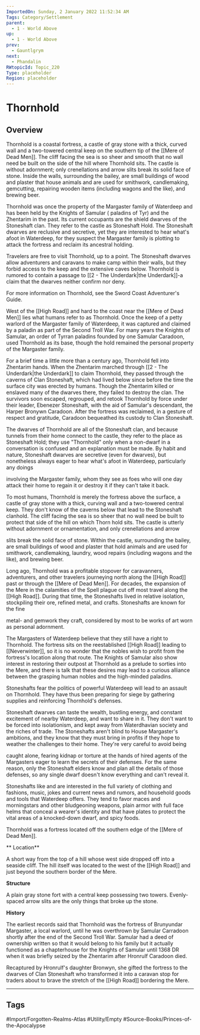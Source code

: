 ```yaml
---
ImportedOn: Sunday, 2 January 2022 11:52:34 AM
Tags: Category/Settlement
parent:
  - 1 - World Above
up:
  - 1 - World Above
prev:
  - Gauntlgrym
next:
  - Phandalin
RWtopicId: Topic_220
Type: placeholder
Region: placeholder
---
```

# Thornhold
## Overview
Thornhold is a coastal fortress, a castle of gray stone with a thick, curved wall and a two-towered central keep on the southern tip of the [[Mere of Dead Men]]. The cliff facing the sea is so sheer and smooth that no wall need be built on the side of the hill where Thornhold sits. The castle is without adornment; only crenellations and arrow slits break its solid face of stone. Inside the walls, surrounding the bailey, are small buildings of wood and plaster that house animals and are used for smithwork, candlemaking, gemcutting, repairing wooden items (including wagons and the like), and brewing beer.

Thornhold was once the property of the Margaster family of Waterdeep and has been held by the Knights of Samular ( paladins of Tyr) and the Zhentarim in the past. Its current occupants are the shield dwarves of the Stoneshaft clan. They refer to the castle as Stoneshaft Hold. The Stoneshaft dwarves are reclusive and secretive, yet they are interested to hear what's afoot in Waterdeep, for they suspect the Margaster family is plotting to attack the fortress and reclaim its ancestral holding.

Travelers are free to visit Thornhold, up to a point. The Stoneshaft dwarves allow adventurers and caravans to make camp within their walls, but they forbid access to the keep and the extensive caves below. Thornhold is rumored to contain a passage to [[2 - The Underdark|the Underdark]]-a claim that the dwarves neither confirm nor deny.

For more information on Thornhold, see the Sword Coast Adventurer's Guide.

West of the [[High Road]] and hard to the coast near the [[Mere of Dead Men]] lies what humans refer to as Thornhold. Once the keep of a petty warlord of the Margaster family of Waterdeep, it was captured and claimed by a paladin as part of the Second Troll War. For many years the Knights of Samular, an order of Tyrran paladins founded by one Samular Caradoon, used Thornhold as its base, though the hold remained the personal property of the Margaster family.

For a brief time a little more than a century ago, Thornhold fell into Zhentarim hands. When the Zhentarim marched through [[2 - The Underdark|the Underdark]] to claim Thornhold, they passed through the caverns of Clan Stoneshaft, which had lived below since before the time the surface city was erected by humans. Though the Zhentarim killed or enslaved many of the dwarves there, they failed to destroy the clan. The survivors soon escaped, regrouped, and retook Thornhold by force under their leader, Ebenezer Stoneshaft, with the aid of Samular's descendant, the Harper Bronywn Caradoon. After the fortress was reclaimed, in a gesture of respect and gratitude, Caradoon bequeathed its custody to Clan Stoneshaft.

The dwarves of Thornhold are all of the Stoneshaft clan, and because tunnels from their home connect to the castle, they refer to the place as Stoneshaft Hold; they use "Thornhold" only when a non-dwarf in a conversation is confused and an explanation must be made. By habit and nature, Stoneshaft dwarves are secretive (even for dwarves), but nonetheless always eager to hear what's afoot in Waterdeep, particularly any doings

involving the Margaster family, whom they see as foes who will one day attack their home to regain it or destroy it if they can't take it back.

To most humans, Thornhold is merely the fortress above the surface, a castle of gray stone with a thick, curving wall and a two-towered central keep. They don't know of the caverns below that lead to the Stoneshaft clanhold. The cliff facing the sea is so sheer that no wall need be built to protect that side of the hill on which Thorn hold sits. The castle is utterly without adornment or ornamentation, and only crenellations and arrow

slits break the solid face of stone. Within the castle, surrounding the bailey, are small buildings of wood and plaster that hold animals and are used for smithwork, candlemaking, laundry, wood repairs (including wagons and the like), and brewing beer.

Long ago, Thornhold was a profitable stopover for caravanners, adventurers, and other travelers journeying north along the [[High Road]] past or through the [[Mere of Dead Men]]. For decades, the expansion of the Mere in the calamities of the Spell plague cut off most travel along the [[High Road]]. During that time, the Stoneshafts lived in relative isolation, stockpiling their ore, refined metal, and crafts. Stoneshafts are known for the fine

metal- and gemwork they craft, considered by most to be works of art worn as personal adornment.

The Margasters of Waterdeep believe that they still have a right to Thornhold. The fortress sits on the reestablished [[High Road]] leading to [[Neverwinter]], so it is no wonder that the nobles wish to profit from the fortress's location along that route. The Knights of Samular also show interest in restoring their outpost at Thornhold as a prelude to sorties into the Mere, and there is talk that these desires may lead to a curious alliance between the grasping human nobles and the high-minded paladins.

Stoneshafts fear the politics of powerful Waterdeep will lead to an assault on Thornhold. They have thus been preparing for siege by gathering supplies and reinforcing Thornhold's defenses.

Stoneshaft dwarves can taste the wealth, bustling energy, and constant excitement of nearby Waterdeep, and want to share in it. They don't want to be forced into isolationism, and kept away from Waterdhavian society and the riches of trade. The Stoneshafts aren't blind to House Margaster's ambitions, and they know that they must bring in profits if they hope to weather the challenges to their home. They're very careful to avoid being

caught alone, fearing kidnap or torture at the hands of hired agents of the Margasters eager to learn the secrets of their defenses. For the same reason, only the Stoneshaft elders know and plan all the details of those defenses, so any single dwarf doesn't know everything and can't reveal it.

Stoneshafts like and are interested in the full variety of clothing and fashions, music, jokes and current news and rumors, and household goods and tools that Waterdeep offers. They tend to favor maces and morningstars and other bludgeoning weapons, plain armor with full face helms that conceal a wearer's identity and that have plates to protect the vital areas of a knocked-down dwarf, and spicy foods.

Thornhold was a fortress located off the southern edge of the [[Mere of Dead Men]].

** Location**

A short way from the top of a hill whose west side dropped off into a seaside cliff. The hill itself was located to the west of the [[High Road]] and just beyond the southern border of the Mere.

**Structure**

A plain gray stone fort with a central keep possessing two towers. Evenly-spaced arrow slits are the only things that broke up the stone.

**History**

The earliest records said that Thornhold was the fortress of Brunyundar Margaster, a local warlord, until he was overthrown by Samular Carradoon shortly after the end of the Second Troll War. Samular had a deed of ownership written so that it would belong to his family but it actually functioned as a chapterhouse for the Knights of Samular until 1368 DR when it was briefly seized by the Zhentarim after Hronrulf Caradoon died.

Recaptured by Hronrulf's daughter Bronwyn, she gifted the fortress to the dwarves of Clan Stoneshaft who transformed it into a caravan stop for traders about to brave the stretch of the [[High Road]] bordering the Mere.


---
## Tags
#Import/Forgotten-Realms-Atlas #Utility/Empty #Source-Books/Princes-of-the-Apocalypse

